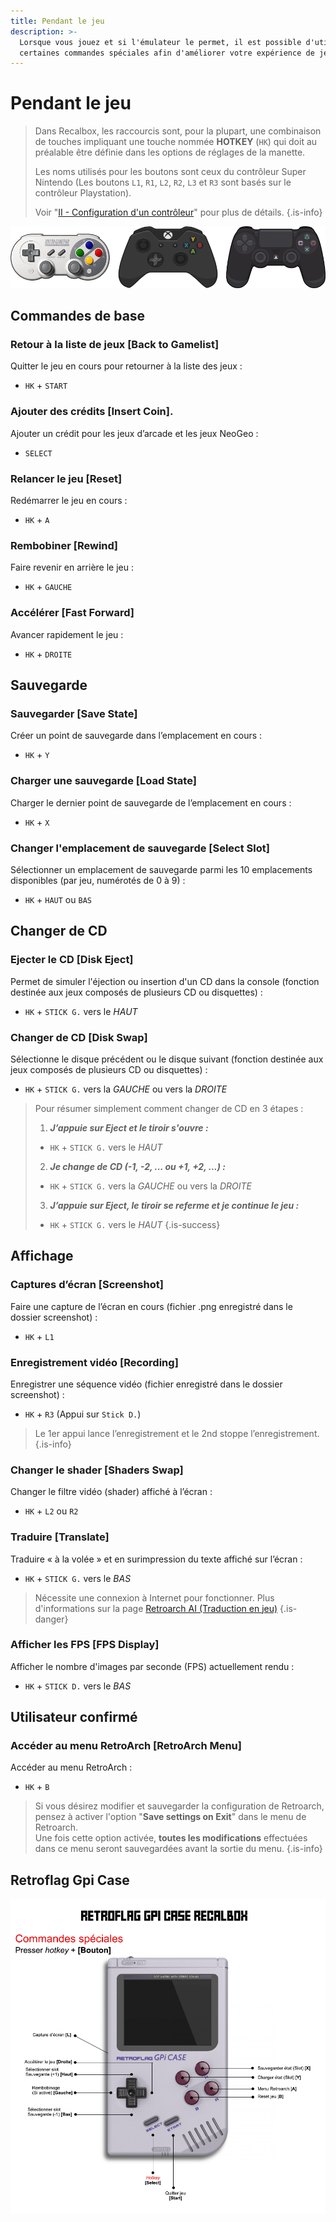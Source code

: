 ```yaml
---
title: Pendant le jeu
description: >-
  Lorsque vous jouez et si l'émulateur le permet, il est possible d'utiliser
  certaines commandes spéciales afin d'améliorer votre expérience de jeu.
---
```


# Pendant le jeu


>Dans Recalbox, les raccourcis sont, pour la plupart, une combinaison de touches impliquant une touche nommée **HOTKEY** \(`HK`\) qui doit au préalable être définie dans les options de réglages de la manette.
>
>Les noms utilisés pour les boutons sont ceux du contrôleur Super Nintendo \(Les boutons `L1`, `R1`, `L2`, `R2`, `L3` et `R3` sont basés sur le contrôleur Playstation\).
>
>Voir "[II - Configuration d'un contrôleur](/fr/usage-basique/premiere-utilisation-et-configuration)" pour plus de détails.
{.is-info}

![](./controllers.png)

## Commandes de base

### Retour à la liste de jeux \[Back to Gamelist\]

Quitter le jeu en cours pour retourner à la liste des jeux :

* `HK` + `START`

### Ajouter des crédits \[Insert Coin\].

Ajouter un crédit pour les jeux d’arcade et les jeux NeoGeo :

* `SELECT`

### Relancer le jeu \[Reset\]

Redémarrer le jeu en cours :

* `HK` + `A`

### Rembobiner \[Rewind\]

Faire revenir en arrière le jeu :

* `HK` + `GAUCHE`

### Accélérer \[Fast Forward\]

Avancer rapidement le jeu :

* `HK` + `DROITE`

## Sauvegarde

### Sauvegarder \[Save State\]

Créer un point de sauvegarde dans l’emplacement en cours :

* `HK` + `Y`

### Charger une sauvegarde \[Load State\]

Charger le dernier point de sauvegarde de l’emplacement en cours :

* `HK` + `X`

### Changer l'emplacement de sauvegarde \[Select Slot\]

Sélectionner un emplacement de sauvegarde parmi les 10 emplacements disponibles \(par jeu, numérotés de 0 à 9\) :

* `HK` + `HAUT` ou `BAS` 

## Changer de CD

### Ejecter le CD \[Disk Eject\]

Permet de simuler l'éjection ou insertion d'un CD dans la console \(fonction destinée aux jeux composés de plusieurs CD ou disquettes\) :

* `HK` + `STICK G.` vers le _HAUT_

### Changer de CD \[Disk Swap\]

Sélectionne le disque précédent ou le disque suivant \(fonction destinée aux jeux composés de plusieurs CD ou disquettes\) :

* `HK` + `STICK G.` vers la _GAUCHE_ ou vers la _DROITE_


>Pour résumer simplement comment changer de CD en 3 étapes :
>
>1. _**J’appuie sur Eject et le tiroir s'ouvre :**_
>   * `HK` + `STICK G.` vers le _HAUT_ 
>2. _**Je change de CD \(-1, -2, ... ou +1, +2, ...\) :**_
>   * `HK` + `STICK G.` vers la _GAUCHE_ ou vers la _DROITE_
>3. _**J’appuie sur Eject, le tiroir se referme et je continue le jeu :**_
>   * `HK` + `STICK G.` vers le _HAUT_ 
{.is-success}

## Affichage

### Captures d’écran \[Screenshot\]

Faire une capture de l’écran en cours \(fichier .png enregistré dans le dossier screenshot\) :

* `HK` + `L1`

### Enregistrement vidéo \[Recording\]

Enregistrer une séquence vidéo \(fichier enregistré dans le dossier screenshot\) :

* `HK` + `R3` \(Appui sur `Stick D.`\)


>Le 1er appui lance l’enregistrement et le 2nd stoppe l’enregistrement.
{.is-info}

### Changer le shader \[Shaders Swap\]

Changer le filtre vidéo \(shader\) affiché à l’écran :

* `HK` + `L2` ou `R2`

### Traduire \[Translate\]

Traduire « à la volée » et en surimpression du texte affiché sur l’écran :

* `HK` + `STICK G.` vers le _BAS_


>Nécessite une connexion à Internet pour fonctionner. Plus d'informations sur la page [Retroarch AI \(Traduction en jeu\)](/fr/usage-basique/fonctionnalites/retroarch-ai-traduction-en-jeu)
{.is-danger}

### Afficher les FPS \[FPS Display\]

Afficher le nombre d'images par seconde \(FPS\) actuellement rendu :

* `HK` + `STICK D.` vers le _BAS_

## Utilisateur confirmé

### Accéder au menu RetroArch \[RetroArch Menu\]

Accéder au menu RetroArch :

* `HK` + `B`


>Si vous désirez modifier et sauvegarder la configuration de Retroarch, pensez à activer l'option "**Save settings on Exit**" dans le menu de Retroarch.  
>Une fois cette option activée, **toutes les modifications** effectuées dans ce menu seront sauvegardées avant la sortie du menu.
{.is-info}

## **Retroflag Gpi Case**

![](./image%20%28203%29.png)

